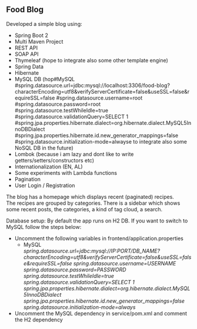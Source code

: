 <h2>Food Blog</h2>

Developed a simple blog using:

 - Spring Boot 2
 - Multi Maven Project
 - REST API
 - SOAP API
 - Thymeleaf (hope to integrate also some other template engine)
 - Spring Data
 - Hibernate
 - MySQL DB (hop#MySQL
                #spring.datasource.url=jdbc:mysql://localhost:3306/food-blog?characterEncoding=utf8&verifyServerCertificate=false&useSSL=false&requireSSL=false
                #spring.datasource.username=root
                #spring.datasource.password=root
                #spring.datasource.testWhileIdle=true
                #spring.datasource.validationQuery=SELECT 1
                #spring.jpa.properties.hibernate.dialect=org.hibernate.dialect.MySQL5InnoDBDialect
                #spring.jpa.properties.hibernate.id.new_generator_mappings=false
                #spring.datasource.initialization-mode=alwayse to integrate also some NoSQL DB in the future)
 - Lombok (because i am lazy and dont like to write getters/setters/constructors etc)
 - Internationalization (EN, AL)
 - Some experiments with Lambda functions
 - Pagination
 - User Login / Registration 

The blog has a homepage which displays recent (paginated) recipes.<br>
The recipes are grouped by categories.
There is a sidebar which shows some recent posts, the categories, a kind of tag cloud, a search.

Database setup:
By default the app runs on H2 DB. If you want to switch to MySQL follow the steps below:
 - Uncomment the following variables in frontend/application.properties
      - MySQL<br>
        _spring.datasource.url=jdbc:mysql://IP:PORT/DB_NAME?characterEncoding=utf8&verifyServerCertificate=false&useSSL=false&requireSSL=false
        spring.datasource.username=USERNAME
        spring.datasource.password=PASSWORD
        spring.datasource.testWhileIdle=true
        spring.datasource.validationQuery=SELECT 1
        spring.jpa.properties.hibernate.dialect=org.hibernate.dialect.MySQL5InnoDBDialect
        spring.jpa.properties.hibernate.id.new_generator_mappings=false
        spring.datasource.initialization-mode=always_
  - Uncomment the MySQL dependency in service/pom.xml and comment the H2 dependency 
 